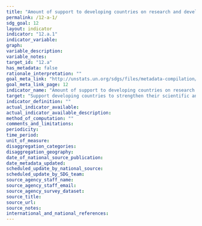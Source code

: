 ```yaml
---
title: "Amount of support to developing countries on research and development for sustainable consumption and production and environmentally sound technologies"
permalink: /12-a-1/
sdg_goal: 12
layout: indicator
indicator: "12.a.1"
indicator_variable: 
graph: 
variable_description: 
variable_notes: 
target_id: "12.a"
has_metadata: false
rationale_interpretation: ""
goal_meta_link: "http://unstats.un.org/sdgs/files/metadata-compilation/Metadata-Goal-12.pdf"
goal_meta_link_page: 12
indicator_name: "Amount of support to developing countries on research and development for sustainable consumption and production and environmentally sound technologies"
target: "Support developing countries to strengthen their scientific and technological capacity to move towards more sustainable patterns of consumption and production."
indicator_definition: ""
actual_indicator_available: 
actual_indicator_available_description: 
method_of_computation: ""
comments_and_limitations: 
periodicity: 
time_period: 
unit_of_measure: 
disaggregation_categories: 
disaggregation_geography: 
date_of_national_source_publication: 
date_metadata_updated: 
scheduled_update_by_national_source: 
scheduled_update_by_SDG_team: 
source_agency_staff_name: 
source_agency_staff_email: 
source_agency_survey_dataset: 
source_title: 
source_url: 
source_notes: 
international_and_national_references: 
---
```


